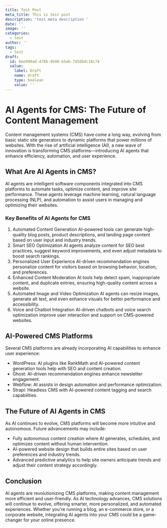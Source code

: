 ```yaml
---
title: Test Post
meta_title: This is test post
description: 'test meta description '
date: ''
image: ''
categories:
  - test
author: ''
tags:
  - test
draft:
  id: 8ee990ad-478b-4b98-b5ab-745db4c18c74
  value:
    label: Draft
    name: draft
    type: boolean
    value: ''
---
```

# AI Agents for CMS: The Future of Content Management

Content management systems (CMS) have come a long way, evolving from basic static site generators to dynamic platforms that power millions of websites. With the rise of artificial intelligence (AI), a new wave of innovation is transforming CMS platforms—introducing AI agents that enhance efficiency, automation, and user experience.

## What Are AI Agents in CMS?

AI agents are intelligent software components integrated into CMS platforms to automate tasks, optimize content, and improve site performance. These agents leverage machine learning, natural language processing (NLP), and automation to assist users in managing and optimizing their websites.

### Key Benefits of AI Agents for CMS

1. Automated Content Generation
    AI-powered tools can generate high-quality blog posts, product descriptions, and landing page content based on user input and industry trends. 
2. Smart SEO Optimization
    AI agents analyze content for SEO best practices, suggest keyword improvements, and even adjust metadata to boost search rankings. 
3. Personalized User Experience
    AI-driven recommendation engines personalize content for visitors based on browsing behavior, location, and preferences. 
4. Enhanced Content Moderation
    AI tools help detect spam, inappropriate content, and duplicate entries, ensuring high-quality content across a website. 
5. Automated Image and Video Optimization
    AI agents can resize images, generate alt text, and even enhance visuals for better performance and accessibility. 
6. Voice and Chatbot Integration
    AI-driven chatbots and voice search optimization improve user interaction and support on CMS-powered websites. 

## AI-Powered CMS Platforms

Several CMS platforms are already incorporating AI capabilities to enhance user experience:

* WordPress: AI plugins like RankMath and AI-powered content generation tools help with SEO and content creation.
* Ghost: AI-driven recommendation engines enhance newsletter engagement.
* Webflow: AI assists in design automation and performance optimization.
* Strapi: Headless CMS with AI-powered content tagging and search capabilities.

## The Future of AI Agents in CMS

As AI continues to evolve, CMS platforms will become more intuitive and autonomous. Future advancements may include:

* Fully autonomous content creation where AI generates, schedules, and optimizes content without human intervention.
* AI-powered website design that builds entire sites based on user preferences and industry trends.
* Advanced predictive analytics to help site owners anticipate trends and adjust their content strategy accordingly.

## Conclusion

AI agents are revolutionizing CMS platforms, making content management more efficient and user-friendly. As AI technology advances, CMS solutions will continue to evolve, offering smarter, more personalized, and automated experiences. Whether you're running a blog, an e-commerce store, or a corporate website, integrating AI agents into your CMS could be a game-changer for your online presence.
